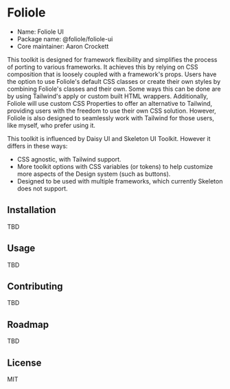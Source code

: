 # Foliole

- Name: Foliole UI
- Package name: @foliole/foliole-ui
- Core maintainer: Aaron Crockett

This toolkit is designed for framework flexibility and simplifies the process of porting to various frameworks. It achieves this by relying on CSS composition that is loosely coupled with a framework's props. Users have the option to use Foliole's default CSS classes or create their own styles by combining Foliole's classes and their own. Some ways this can be done are by using Tailwind's apply or custom built HTML wrappers. Additionally, Foliole will use custom CSS Properties to offer an alternative to Tailwind, providing users with the freedom to use their own CSS solution. However, Foliole is also designed to seamlessly work with Tailwind for those users, like myself, who prefer using it.

This toolkit is influenced by Daisy UI and Skeleton UI Toolkit. However it differs in these ways:

- CSS agnostic, with Tailwind support.
- More toolkit options with CSS variables (or tokens) to help customize more aspects of the Design system (such as buttons).
- Designed to be used with multiple frameworks, which currently Skeleton does not support.

## Installation

TBD

## Usage

TBD

## Contributing

TBD

## Roadmap

TBD

## License

MIT
